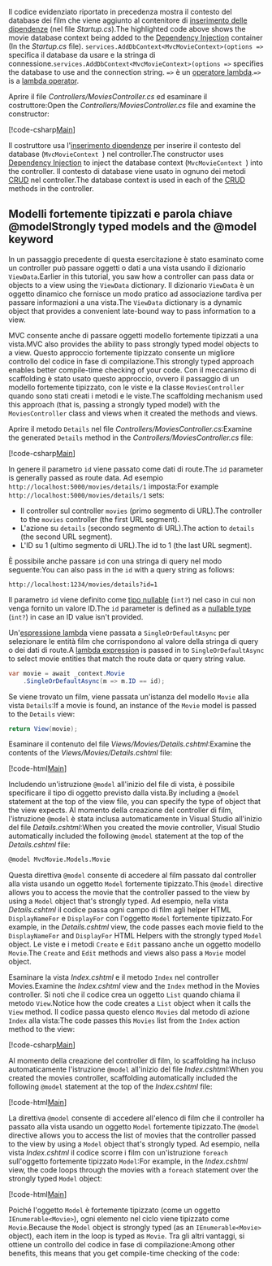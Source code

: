 <span data-ttu-id="505df-101">Il codice evidenziato riportato in precedenza mostra il contesto del database dei film che viene aggiunto al contenitore di [inserimento delle dipendenze](xref:fundamentals/dependency-injection) (nel file *Startup.cs*).</span><span class="sxs-lookup"><span data-stu-id="505df-101">The highlighted code above shows the movie database context being added to the [Dependency Injection](xref:fundamentals/dependency-injection) container (In the *Startup.cs* file).</span></span> <span data-ttu-id="505df-102">`services.AddDbContext<MvcMovieContext>(options =>` specifica il database da usare e la stringa di connessione.</span><span class="sxs-lookup"><span data-stu-id="505df-102">`services.AddDbContext<MvcMovieContext>(options =>` specifies the database to use and the connection string.</span></span> <span data-ttu-id="505df-103">`=>` è un [operatore lambda](https://docs.microsoft.com/dotnet/articles/csharp/language-reference/operators/lambda-operator).</span><span class="sxs-lookup"><span data-stu-id="505df-103">`=>` is a [lambda operator](https://docs.microsoft.com/dotnet/articles/csharp/language-reference/operators/lambda-operator).</span></span>

<span data-ttu-id="505df-104">Aprire il file *Controllers/MoviesController.cs* ed esaminare il costruttore:</span><span class="sxs-lookup"><span data-stu-id="505df-104">Open the *Controllers/MoviesController.cs* file and examine the constructor:</span></span>

<!-- l.. Make copy of Movies controller because we comment out the initial index method and update it later  -->

[!code-csharp[Main](../../tutorials/first-mvc-app/start-mvc/sample/MvcMovie/Controllers/MC1.cs?name=snippet_1)] 

<span data-ttu-id="505df-105">Il costruttore usa l'[inserimento dipendenze](xref:fundamentals/dependency-injection) per inserire il contesto del database (`MvcMovieContext `) nel controller.</span><span class="sxs-lookup"><span data-stu-id="505df-105">The constructor uses [Dependency Injection](xref:fundamentals/dependency-injection) to inject the database context (`MvcMovieContext `) into the controller.</span></span> <span data-ttu-id="505df-106">Il contesto di database viene usato in ognuno dei metodi [CRUD](https://wikipedia.org/wiki/Create,_read,_update_and_delete) nel controller.</span><span class="sxs-lookup"><span data-stu-id="505df-106">The database context is used in each of the [CRUD](https://wikipedia.org/wiki/Create,_read,_update_and_delete) methods in the controller.</span></span>

<a name="strongly-typed-models-keyword-label"></a>

## <a name="strongly-typed-models-and-the-model-keyword"></a><span data-ttu-id="505df-107">Modelli fortemente tipizzati e parola chiave @model</span><span class="sxs-lookup"><span data-stu-id="505df-107">Strongly typed models and the @model keyword</span></span>

<span data-ttu-id="505df-108">In un passaggio precedente di questa esercitazione è stato esaminato come un controller può passare oggetti o dati a una vista usando il dizionario `ViewData`.</span><span class="sxs-lookup"><span data-stu-id="505df-108">Earlier in this tutorial, you saw how a controller can pass data or objects to a view using the `ViewData` dictionary.</span></span> <span data-ttu-id="505df-109">Il dizionario `ViewData` è un oggetto dinamico che fornisce un modo pratico ad associazione tardiva per passare informazioni a una vista.</span><span class="sxs-lookup"><span data-stu-id="505df-109">The `ViewData` dictionary is a dynamic object that provides a convenient late-bound way to pass information to a view.</span></span>

<span data-ttu-id="505df-110">MVC consente anche di passare oggetti modello fortemente tipizzati a una vista.</span><span class="sxs-lookup"><span data-stu-id="505df-110">MVC also provides the ability to pass strongly typed model objects to a view.</span></span> <span data-ttu-id="505df-111">Questo approccio fortemente tipizzato consente un migliore controllo del codice in fase di compilazione.</span><span class="sxs-lookup"><span data-stu-id="505df-111">This strongly typed approach enables better compile-time checking of your code.</span></span> <span data-ttu-id="505df-112">Con il meccanismo di scaffolding è stato usato questo approccio, ovvero il passaggio di un modello fortemente tipizzato, con le viste e la classe `MoviesController` quando sono stati creati i metodi e le viste.</span><span class="sxs-lookup"><span data-stu-id="505df-112">The scaffolding mechanism used this approach (that is, passing a strongly typed model) with the `MoviesController` class and views when it created the methods and views.</span></span>

<span data-ttu-id="505df-113">Aprire il metodo `Details` nel file *Controllers/MoviesController.cs*:</span><span class="sxs-lookup"><span data-stu-id="505df-113">Examine the generated `Details` method in the *Controllers/MoviesController.cs* file:</span></span>

[!code-csharp[Main](../../tutorials/first-mvc-app/start-mvc/sample/MvcMovie/Controllers/MoviesController.cs?name=snippet_details)]

<span data-ttu-id="505df-114">In genere il parametro `id` viene passato come dati di route.</span><span class="sxs-lookup"><span data-stu-id="505df-114">The `id` parameter is generally passed as route data.</span></span> <span data-ttu-id="505df-115">Ad esempio `http://localhost:5000/movies/details/1` imposta:</span><span class="sxs-lookup"><span data-stu-id="505df-115">For example `http://localhost:5000/movies/details/1` sets:</span></span>

* <span data-ttu-id="505df-116">Il controller sul controller `movies` (primo segmento di URL).</span><span class="sxs-lookup"><span data-stu-id="505df-116">The controller to the `movies` controller (the first URL segment).</span></span>
* <span data-ttu-id="505df-117">L'azione su `details` (secondo segmento di URL).</span><span class="sxs-lookup"><span data-stu-id="505df-117">The action to `details` (the second URL segment).</span></span>
* <span data-ttu-id="505df-118">L'ID su 1 (ultimo segmento di URL).</span><span class="sxs-lookup"><span data-stu-id="505df-118">The id to 1 (the last URL segment).</span></span>

<span data-ttu-id="505df-119">È possibile anche passare `id` con una stringa di query nel modo seguente:</span><span class="sxs-lookup"><span data-stu-id="505df-119">You can also pass in the `id` with a query string as follows:</span></span>

`http://localhost:1234/movies/details?id=1`

<span data-ttu-id="505df-120">Il parametro `id` viene definito come [tipo nullable](https://docs.microsoft.com/dotnet/csharp/programming-guide/nullable-types/index) (`int?`) nel caso in cui non venga fornito un valore ID.</span><span class="sxs-lookup"><span data-stu-id="505df-120">The `id` parameter is defined as a [nullable type](https://docs.microsoft.com/dotnet/csharp/programming-guide/nullable-types/index) (`int?`) in case an ID value isn't provided.</span></span>

<span data-ttu-id="505df-121">Un'[espressione lambda](https://docs.microsoft.com/dotnet/articles/csharp/programming-guide/statements-expressions-operators/lambda-expressions) viene passata a `SingleOrDefaultAsync` per selezionare le entità film che corrispondono al valore della stringa di query o dei dati di route.</span><span class="sxs-lookup"><span data-stu-id="505df-121">A [lambda expression](https://docs.microsoft.com/dotnet/articles/csharp/programming-guide/statements-expressions-operators/lambda-expressions) is passed in to `SingleOrDefaultAsync` to select movie entities that match the route data or query string value.</span></span>

```csharp
var movie = await _context.Movie
    .SingleOrDefaultAsync(m => m.ID == id);
```

<span data-ttu-id="505df-122">Se viene trovato un film, viene passata un'istanza del modello `Movie` alla vista `Details`:</span><span class="sxs-lookup"><span data-stu-id="505df-122">If a movie is found, an instance of the `Movie` model is passed to the `Details` view:</span></span>

```csharp
return View(movie);
   ```

<span data-ttu-id="505df-123">Esaminare il contenuto del file *Views/Movies/Details.cshtml*:</span><span class="sxs-lookup"><span data-stu-id="505df-123">Examine the contents of the *Views/Movies/Details.cshtml* file:</span></span>

[!code-html[Main](../../tutorials/first-mvc-app/start-mvc/sample/MvcMovie/Views/Movies/DetailsOriginal.cshtml)]

<span data-ttu-id="505df-124">Includendo un'istruzione `@model` all'inizio del file di vista, è possibile specificare il tipo di oggetto previsto dalla vista.</span><span class="sxs-lookup"><span data-stu-id="505df-124">By including a `@model` statement at the top of the view file, you can specify the type of object that the view expects.</span></span> <span data-ttu-id="505df-125">Al momento della creazione del controller di film, l'istruzione `@model` è stata inclusa automaticamente in Visual Studio all'inizio del file *Details.cshtml*:</span><span class="sxs-lookup"><span data-stu-id="505df-125">When you created the movie controller, Visual Studio automatically included the following `@model` statement at the top of the *Details.cshtml* file:</span></span>

```HTML
@model MvcMovie.Models.Movie
   ```

<span data-ttu-id="505df-126">Questa direttiva `@model` consente di accedere al film passato dal controller alla vista usando un oggetto `Model` fortemente tipizzato.</span><span class="sxs-lookup"><span data-stu-id="505df-126">This `@model` directive allows you to access the movie that the controller passed to the view by using a `Model` object that's strongly typed.</span></span> <span data-ttu-id="505df-127">Ad esempio, nella vista *Details.cshtml* il codice passa ogni campo di film agli helper HTML `DisplayNameFor` e `DisplayFor` con l'oggetto `Model` fortemente tipizzato.</span><span class="sxs-lookup"><span data-stu-id="505df-127">For example, in the *Details.cshtml* view, the code passes each movie field to the `DisplayNameFor` and `DisplayFor` HTML Helpers with the strongly typed `Model` object.</span></span> <span data-ttu-id="505df-128">Le viste e i metodi `Create` e `Edit` passano anche un oggetto modello `Movie`.</span><span class="sxs-lookup"><span data-stu-id="505df-128">The `Create` and `Edit` methods and views also pass a `Movie` model object.</span></span>

<span data-ttu-id="505df-129">Esaminare la vista *Index.cshtml* e il metodo `Index` nel controller Movies.</span><span class="sxs-lookup"><span data-stu-id="505df-129">Examine the *Index.cshtml* view and the `Index` method in the Movies controller.</span></span> <span data-ttu-id="505df-130">Si noti che il codice crea un oggetto `List` quando chiama il metodo `View`.</span><span class="sxs-lookup"><span data-stu-id="505df-130">Notice how the code creates a `List` object when it calls the `View` method.</span></span> <span data-ttu-id="505df-131">Il codice passa questo elenco `Movies` dal metodo di azione `Index` alla vista:</span><span class="sxs-lookup"><span data-stu-id="505df-131">The code passes this `Movies` list from the `Index` action method to the view:</span></span>

[!code-csharp[Main](../../tutorials/first-mvc-app/start-mvc/sample/MvcMovie/Controllers/MC1.cs?name=snippet_index)]

<span data-ttu-id="505df-132">Al momento della creazione del controller di film, lo scaffolding ha incluso automaticamente l'istruzione `@model` all'inizio del file *Index.cshtml*:</span><span class="sxs-lookup"><span data-stu-id="505df-132">When you created the movies controller, scaffolding automatically included the following `@model` statement at the top of the *Index.cshtml* file:</span></span>

<!-- Copy Index.cshtml to IndexOriginal.cshtml -->

[!code-html[Main](../../tutorials/first-mvc-app/start-mvc/sample/MvcMovie/Views/Movies/IndexOriginal.cshtml?range=1)]

<span data-ttu-id="505df-133">La direttiva `@model` consente di accedere all'elenco di film che il controller ha passato alla vista usando un oggetto `Model` fortemente tipizzato.</span><span class="sxs-lookup"><span data-stu-id="505df-133">The `@model` directive allows you to access the list of movies that the controller passed to the view by using a `Model` object that's strongly typed.</span></span> <span data-ttu-id="505df-134">Ad esempio, nella vista *Index.cshtml* il codice scorre i film con un'istruzione `foreach` sull'oggetto fortemente tipizzato `Model`:</span><span class="sxs-lookup"><span data-stu-id="505df-134">For example, in the *Index.cshtml* view, the code loops through the movies with a `foreach` statement over the strongly typed `Model` object:</span></span>

[!code-html[Main](../../tutorials/first-mvc-app/start-mvc/sample/MvcMovie/Views/Movies/IndexOriginal.cshtml?highlight=1,31,34,37,40,43,46-48)]

<span data-ttu-id="505df-135">Poiché l'oggetto `Model` è fortemente tipizzato (come un oggetto `IEnumerable<Movie>`), ogni elemento nel ciclo viene tipizzato come `Movie`.</span><span class="sxs-lookup"><span data-stu-id="505df-135">Because the `Model` object is strongly typed (as an `IEnumerable<Movie>` object), each item in the loop is typed as `Movie`.</span></span> <span data-ttu-id="505df-136">Tra gli altri vantaggi, si ottiene un controllo del codice in fase di compilazione:</span><span class="sxs-lookup"><span data-stu-id="505df-136">Among other benefits, this means that you get compile-time checking of the code:</span></span>
